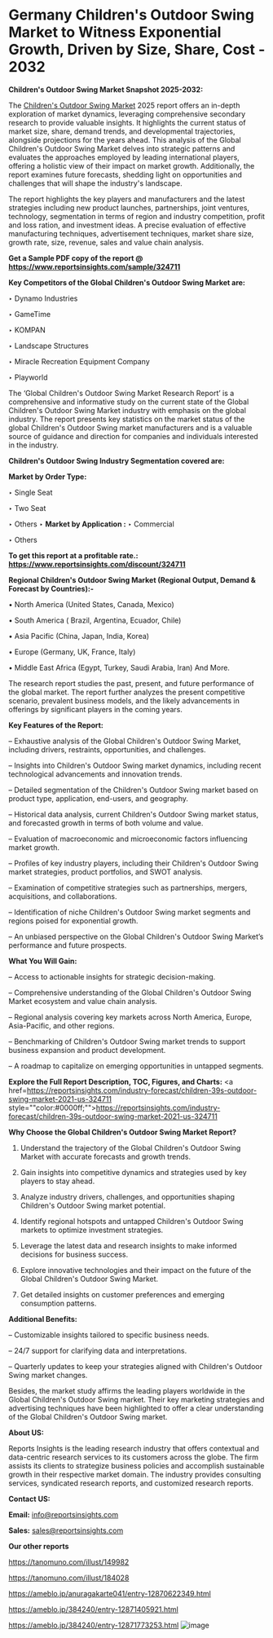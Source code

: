 # Germany Children&#39;s Outdoor Swing Market to Witness Exponential Growth, Driven by Size, Share, Cost - 2032

<strong>Children&#39;s Outdoor Swing Market Snapshot 2025-2032:</strong>

The <a href=https://www.reportsinsights.com/sample/324711>Children&#39;s Outdoor Swing Market</a> 2025 report offers an in-depth exploration of market dynamics, leveraging comprehensive secondary research to provide valuable insights. It highlights the current status of market size, share, demand trends, and developmental trajectories, alongside projections for the years ahead. This analysis of the Global Children&#39;s Outdoor Swing Market delves into strategic patterns and evaluates the approaches employed by leading international players, offering a holistic view of their impact on market growth. Additionally, the report examines future forecasts, shedding light on opportunities and challenges that will shape the industry's landscape.

The report highlights the key players and manufacturers and the latest strategies including new product launches, partnerships, joint ventures, technology, segmentation in terms of region and industry competition, profit and loss ration, and investment ideas. A precise evaluation of effective manufacturing techniques, advertisement techniques, market share size, growth rate, size, revenue, sales and value chain analysis.

<strong>Get a Sample PDF copy of the report @ <a href=https://www.reportsinsights.com/sample/324711 style=color:#0000ff;>https://www.reportsinsights.com/sample/324711</a></strong>

<strong>Key Competitors of the Global Children&#39;s Outdoor Swing Market are:</strong>

‣ Dynamo Industries

‣ GameTime

‣ KOMPAN

‣ Landscape Structures

‣ Miracle Recreation Equipment Company

‣ Playworld

The ‘Global Children&#39;s Outdoor Swing Market Research Report’ is a comprehensive and informative study on the current state of the Global Children&#39;s Outdoor Swing Market industry with emphasis on the global industry. The report presents key statistics on the market status of the global Children&#39;s Outdoor Swing market manufacturers and is a valuable source of guidance and direction for companies and individuals interested in the industry.

<strong>Children&#39;s Outdoor Swing Industry Segmentation covered are:</strong>

<strong>Market by Order Type: </strong>

‣ Single Seat

‣ Two Seat

‣ Others
‣ 
<strong>Market by Application :</strong>
‣ Commercial

‣ Others

<strong>To get this report at a profitable rate.: <a href=https://www.reportsinsights.com/discount/324711 style=color:#0000ff;>https://www.reportsinsights.com/discount/324711</a></strong>

<strong>Regional Children&#39;s Outdoor Swing Market (Regional Output, Demand &amp; Forecast by Countries):-</strong>

• North America (United States, Canada, Mexico)

• South America ( Brazil, Argentina, Ecuador, Chile)

• Asia Pacific (China, Japan, India, Korea)

• Europe (Germany, UK, France, Italy)

• Middle East Africa (Egypt, Turkey, Saudi Arabia, Iran) And More.

The research report studies the past, present, and future performance of the global market. The report further analyzes the present competitive scenario, prevalent business models, and the likely advancements in offerings by significant players in the coming years.

<strong>Key Features of the Report:</strong>

– Exhaustive analysis of the Global Children&#39;s Outdoor Swing Market, including drivers, restraints, opportunities, and challenges.

– Insights into Children&#39;s Outdoor Swing market dynamics, including recent technological advancements and innovation trends.

– Detailed segmentation of the Children&#39;s Outdoor Swing market based on product type, application, end-users, and geography.

– Historical data analysis, current Children&#39;s Outdoor Swing market status, and forecasted growth in terms of both volume and value.

– Evaluation of macroeconomic and microeconomic factors influencing market growth.

– Profiles of key industry players, including their Children&#39;s Outdoor Swing market strategies, product portfolios, and SWOT analysis.

– Examination of competitive strategies such as partnerships, mergers, acquisitions, and collaborations.

– Identification of niche Children&#39;s Outdoor Swing market segments and regions poised for exponential growth.

– An unbiased perspective on the Global Children&#39;s Outdoor Swing Market’s performance and future prospects.

<strong>What You Will Gain:</strong>

– Access to actionable insights for strategic decision-making.

– Comprehensive understanding of the Global Children&#39;s Outdoor Swing Market ecosystem and value chain analysis.

– Regional analysis covering key markets across North America, Europe, Asia-Pacific, and other regions.

– Benchmarking of Children&#39;s Outdoor Swing market trends to support business expansion and product development.

– A roadmap to capitalize on emerging opportunities in untapped segments.

<strong>Explore the Full Report Description, TOC, Figures, and Charts:</strong>
<a href=https://reportsinsights.com/industry-forecast/children-39s-outdoor-swing-market-2021-us-324711 style=""color:#0000ff;"">https://reportsinsights.com/industry-forecast/children-39s-outdoor-swing-market-2021-us-324711</a>

<strong>Why Choose the Global Children&#39;s Outdoor Swing Market Report?</strong>

1. Understand the trajectory of the Global Children&#39;s Outdoor Swing Market with accurate forecasts and growth trends.

2. Gain insights into competitive dynamics and strategies used by key players to stay ahead.

3. Analyze industry drivers, challenges, and opportunities shaping Children&#39;s Outdoor Swing market potential.

4. Identify regional hotspots and untapped Children&#39;s Outdoor Swing markets to optimize investment strategies.

5. Leverage the latest data and research insights to make informed decisions for business success.

6. Explore innovative technologies and their impact on the future of the Global Children&#39;s Outdoor Swing Market.

7. Get detailed insights on customer preferences and emerging consumption patterns.

<strong>Additional Benefits:</strong>

– Customizable insights tailored to specific business needs.

– 24/7 support for clarifying data and interpretations.

– Quarterly updates to keep your strategies aligned with Children&#39;s Outdoor Swing market changes.

Besides, the market study affirms the leading players worldwide in the Global Children&#39;s Outdoor Swing market. Their key marketing strategies and advertising techniques have been highlighted to offer a clear understanding of the Global Children&#39;s Outdoor Swing market.

<strong><strong>About US</strong>:</strong>

Reports Insights is the leading research industry that offers contextual and data-centric research services to its customers across the globe. The firm assists its clients to strategize business policies and accomplish sustainable growth in their respective market domain. The industry provides consulting services, syndicated research reports, and customized research reports.

<strong>Contact US:</strong>

<p class=><b>Email:</b> <a href=mailto:info@reportsinsights.com>info@reportsinsights.com</a></p>
<p class=><b>Sales:</b> <a href=mailto:sales@reportsinsights.com>sales@reportsinsights.com</a></p>

<strong>Our other reports</strong>

<a href=https://tanomuno.com/illust/149982>https://tanomuno.com/illust/149982</a>

<a href=https://tanomuno.com/illust/184028>https://tanomuno.com/illust/184028</a>

<a href=https://ameblo.jp/anuragakarte041/entry-12870622349.html>https://ameblo.jp/anuragakarte041/entry-12870622349.html</a>

<a href=https://ameblo.jp/384240/entry-12871405921.html>https://ameblo.jp/384240/entry-12871405921.html</a>

<a href=https://ameblo.jp/384240/entry-12871773253.html>https://ameblo.jp/384240/entry-12871773253.html</a>
![image](https://github.com/user-attachments/assets/63a77a00-a5f1-4ebd-be35-0e0d21dadcbe)

